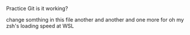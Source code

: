 Practice Git
is it working?

change somthing in this file
another
and another
and one more for oh my zsh's loading speed at WSL
